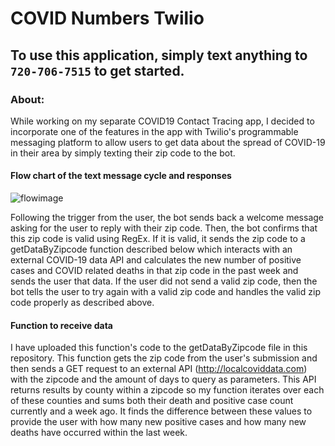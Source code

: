 # COVID Numbers Twilio

## To use this application, simply text anything to ```720-706-7515``` to get started.

### About:
While working on my separate COVID19 Contact Tracing app, I decided to incorporate one of the features in the app with Twilio's programmable messaging platform to allow users to get data about the spread of COVID-19 in their area by simply texting their zip code to the bot. 

#### Flow chart of the text message cycle and responses

![flowimage](../master/TwilioFlowImage.png)

Following the trigger from the user, the bot sends back a welcome message asking for the user to reply with their zip code. Then, the bot confirms that this zip code is valid using RegEx. If it is valid, it sends the zip code to a getDataByZipcode function described below which interacts with an external COVID-19 data API and calculates the new number of positive cases and COVID related deaths in that zip code in the past week and sends the user that data. If the user did not send a valid zip code, then the bot tells the user to try again with a valid zip code and handles the valid zip code properly as described above.

#### Function to receive data 

I have uploaded this function's code to the getDataByZipcode file in this repository. This function gets the zip code from the user's submission and then sends a GET request to an external API (http://localcoviddata.com) with the zipcode and the amount of days to query as parameters. This API returns results by county within a zipcode so my function iterates over each of these counties and sums both their death and positive case count currently and a week ago. It finds the difference between these values to provide the user with how many new positive cases and how many new deaths have occurred within the last week.
